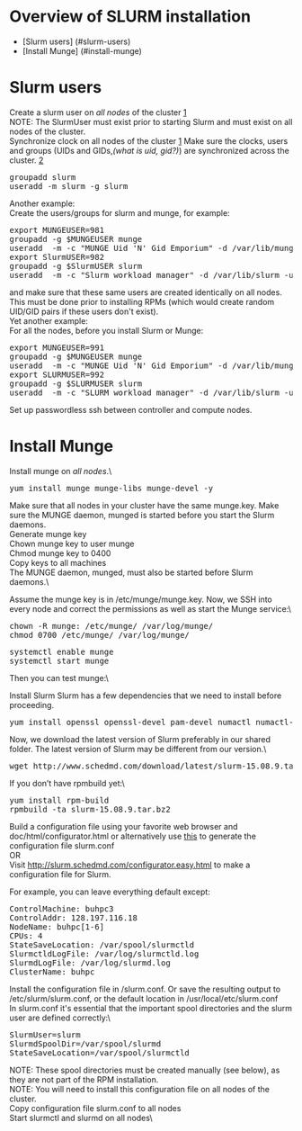 # Overview of SLURM installation
* [Slurm users] (#slurm-users)
* [Install Munge] (#install-munge)
# Slurm users
Create a slurm user on *all nodes* of the cluster [1]\
NOTE: The SlurmUser must exist prior to starting Slurm and must exist on all nodes of the cluster.\
Synchronize clock on all nodes of the cluster [1]
Make sure the clocks, users and groups (UIDs and GIDs,_(what is uid, gid?)_) are synchronized across the cluster. [2]
<pre>groupadd slurm
useradd -m slurm -g slurm</pre>
Another example:\
Create the users/groups for slurm and munge, for example:
<pre>export MUNGEUSER=981
groupadd -g $MUNGEUSER munge
useradd  -m -c "MUNGE Uid 'N' Gid Emporium" -d /var/lib/munge -u $MUNGEUSER -g munge  -s /sbin/nologin munge
export SlurmUSER=982
groupadd -g $SlurmUSER slurm
useradd  -m -c "Slurm workload manager" -d /var/lib/slurm -u $SlurmUSER -g slurm  -s /bin/bash slurm</pre>
and make sure that these same users are created identically on all nodes. This must be done prior to installing RPMs (which would create random UID/GID pairs if these users don't exist).\
Yet another example:\
For all the nodes, before you install Slurm or Munge:
<pre>export MUNGEUSER=991
groupadd -g $MUNGEUSER munge
useradd  -m -c "MUNGE Uid 'N' Gid Emporium" -d /var/lib/munge -u $MUNGEUSER -g munge  -s /sbin/nologin munge
export SLURMUSER=992
groupadd -g $SLURMUSER slurm
useradd  -m -c "SLURM workload manager" -d /var/lib/slurm -u $SLURMUSER -g slurm  -s /bin/bash slurm</pre>
Set up passwordless ssh between controller and compute nodes.
# Install Munge
Install munge on *all nodes*.\
<pre>yum install munge munge-libs munge-devel -y</pre>
Make sure that all nodes in your cluster have the same munge.key. Make sure the MUNGE daemon, munged is started before you start the Slurm daemons.\
Generate munge key\
Chown munge key to user munge\
Chmod munge key to 0400\
Copy keys to all machines\
The MUNGE daemon, munged, must also be started before Slurm daemons.\

Assume the munge key is in /etc/munge/munge.key. Now, we SSH into every node and correct the permissions as well as start the Munge service:\

<pre>chown -R munge: /etc/munge/ /var/log/munge/
chmod 0700 /etc/munge/ /var/log/munge/</pre>
<pre>systemctl enable munge
systemctl start munge</pre>
Then you can test munge:\

Install Slurm
Slurm has a few dependencies that we need to install before proceeding.

<pre>yum install openssl openssl-devel pam-devel numactl numactl-devel hwloc hwloc-devel lua lua-devel readline-devel rrdtool-devel ncurses-devel man2html libibmad libibumad -y</pre>
Now, we download the latest version of Slurm preferably in our shared folder. The latest version of Slurm may be different from our version.\
<pre>wget http://www.schedmd.com/download/latest/slurm-15.08.9.tar.bz2</pre>
If you don’t have rpmbuild yet:\
<pre>yum install rpm-build
rpmbuild -ta slurm-15.08.9.tar.bz2</pre>

Build a configuration file using your favorite web browser and doc/html/configurator.html or alternatively use [this] to generate the configuration file slurm.conf\
OR\
Visit http://slurm.schedmd.com/configurator.easy.html to make a configuration file for Slurm.

For example, you can leave everything default except:

<pre>ControlMachine: buhpc3
ControlAddr: 128.197.116.18
NodeName: buhpc[1-6]
CPUs: 4
StateSaveLocation: /var/spool/slurmctld
SlurmctldLogFile: /var/log/slurmctld.log
SlurmdLogFile: /var/log/slurmd.log
ClusterName: buhpc</pre>

Install the configuration file in <sysconfdir>/slurm.conf. Or save the resulting output to /etc/slurm/slurm.conf, or the default location in /usr/local/etc/slurm.conf\
In slurm.conf it's essential that the important spool directories and the slurm user are defined correctly:\
<pre>SlurmUser=slurm
SlurmdSpoolDir=/var/spool/slurmd
StateSaveLocation=/var/spool/slurmctld</pre>
NOTE: These spool directories must be created manually (see below), as they are not part of the RPM installation.\
NOTE: You will need to install this configuration file on all nodes of the cluster.\
Copy configuration file slurm.conf to all nodes\
Start slurmctl and slurmd on all nodes\

[1]: http://eniac.cyi.ac.cy/display/UserDoc/Copy+of+Slurm+notes
[this]: https://slurm.schedmd.com/configurator.html
[2]: https://slurm.schedmd.com/quickstart_admin.html

